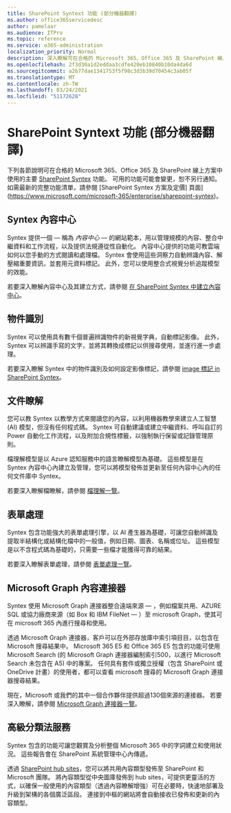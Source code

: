 ```yaml
---
title: SharePoint Syntext 功能 (部分機器翻譯)
ms.author: office365servicedesc
author: pamelaar
ms.audience: ITPro
ms.topic: reference
ms.service: o365-administration
localization_priority: Normal
description: 深入瞭解可在合格的 Microsoft 365、Office 365 及 SharePoint 線上方案中使用的主要 SharePoint Syntex 功能。
ms.openlocfilehash: 2f3d30a1d2eddaa3cdfe420eb10840b10da4da6d
ms.sourcegitcommit: a2b77dae1341753f5f98c3d3b39d70454c3ab05f
ms.translationtype: MT
ms.contentlocale: zh-TW
ms.lasthandoff: 03/24/2021
ms.locfileid: "51172628"
---
```

# <a name="sharepoint-syntex-features"></a>SharePoint Syntext 功能 (部分機器翻譯) 

下列各節說明可在合格的 Microsoft 365、Office 365 及 SharePoint 線上方案中使用的主要 [SharePoint Syntex](sharepoint-syntex-service-description.md) 功能。 可用的功能可能會變更，恕不另行通知。 如需最新的完整功能清單，請參閱 [SharePoint Syntex 方案及定價] 頁面](https://www.microsoft.com/microsoft-365/enterprise/sharepoint-syntex)。

## <a name="syntex-content-center"></a>Syntex 內容中心

Syntex 提供一個 &mdash; 稱為 *內容中心* &mdash; 的網站範本，用以管理規模的內容、整合中繼資料和工作流程，以及提供法規遵從性自動化。 內容中心提供的功能可教雲端如何以您手動的方式閱讀和處理檔。 Syntex 會使用這些洞察力自動辨識內容、解壓縮重要資訊，並套用元資料標記。 此外，您可以使用整合式視覺分析追蹤模型的效能。

若要深入瞭解內容中心及其建立方式，請參閱 [在 SharePoint Syntex 中建立內容中心](/microsoft-365/contentunderstanding/create-a-content-center)。

## <a name="object-recognition"></a>物件識別

Syntex 可以使用具有數千個普遍辨識物件的新視覺字典，自動標記影像。 此外，Syntex 可以辨識手寫的文字，並將其轉換成標記以供搜尋使用，並進行進一步處理。

若要深入瞭解 Syntex 中的物件識別及如何設定影像標記，請參閱 [image 標記 in SharePoint Syntex](/microsoft-365/contentunderstanding/image-tagging)。

## <a name="document-understanding"></a>文件瞭解

您可以教 Syntex 以教學方式來閱讀您的內容，以利用機器教學來建立人工智慧 (AI) 模型，但沒有任何程式碼。 Syntex 可自動建議或建立中繼資料、呼叫自訂的 Power 自動化工作流程，以及附加合規性標籤，以強制執行保留或記錄管理原則。

檔理解模型是以 Azure 認知服務中的語言瞭解模型為基礎。 這些模型是在 Syntex 內容中心內建立及管理，您可以將模型發佈並更新至任何內容中心內的任何文件庫中 Syntex。

若要深入瞭解檔瞭解，請參閱 [檔理解一覽](/microsoft-365/contentunderstanding/document-understanding-overview)。

## <a name="form-processing"></a>表單處理

Syntex 包含功能強大的表單處理引擎，以 AI 產生器為基礎，可讓您自動辨識及提取半結構化或結構化檔中的一般值，例如日期、圖表、名稱或位址。 這些模型是以不含程式碼為基礎的，只需要一些檔才能獲得可靠的結果。

若要深入瞭解表單處理，請參閱 [表單處理一覽](/microsoft-365/contentunderstanding/form-processing-overview)。

## <a name="microsoft-graph-content-connectors"></a>Microsoft Graph 內容連接器

Syntex 使用 Microsoft Graph 連接器整合遠端來源 &mdash; ，例如檔案共用、AZURE SQL 或協力廠商來源（如 Box 和 IBM FileNet &mdash; ）至 microsoft Graph，使其可在 microsoft 365 內進行搜尋和使用。

透過 Microsoft Graph 連接器，客戶可以在外部存放庫中索引項目目，以包含在 Microsoft 搜尋結果中。 Microsoft 365 E5 和 Office 365 E5 包含的功能可使用 Microsoft Search (的 Microsoft Graph 連接器編制索引500，以進行 Microsoft Search 未包含在 A5) 中的專案。 任何具有套件或獨立授權（包含 SharePoint 或 OneDrive 計畫）的使用者，都可以查看 microsoft 搜尋的 Microsoft Graph 連接器搜尋結果。

現在，Microsoft 或我們的其中一個合作夥伴提供超過130個來源的連接器。 若要深入瞭解，請參閱 [Microsoft Graph 連接器一覽](/MicrosoftSearch/connectors-overview)。

## <a name="advanced-taxonomy-services"></a>高級分類法服務

Syntex 包含的功能可讓您觀賞及分析整個 Microsoft 365 中的字詞建立和使用狀況。 這些報告會在 SharePoint 系統管理中心內傳遞。

透過 [SharePoint hub sites](/sharepoint/dev/features/hub-site/hub-site-overview)，您可以將共用內容類型發佈至 SharePoint 和 Microsoft 團隊。 將內容類型從中央圖庫發佈到 hub sites，可提供更靈活的方式，以確保一般使用的內容類型（透過內容瞭解增強）可在必要時，快速地部署及升級到架構的各個廣泛區段。 連接到中樞的網站將會自動接收已發佈和更新的內容類型。
